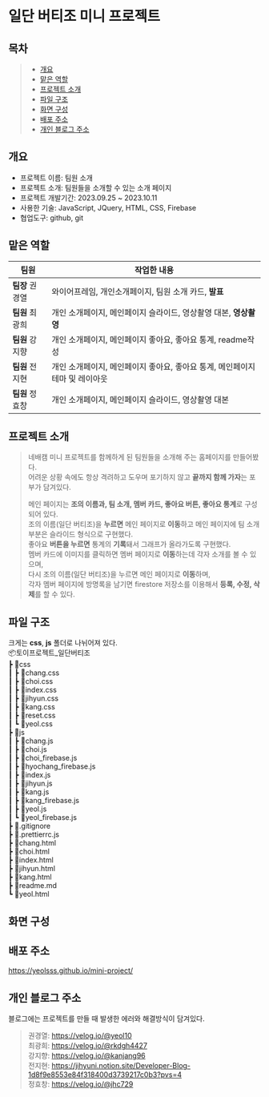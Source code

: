 # 일단 버티조 미니 프로젝트

## 목차
 > - [개요](#개요)
 > - [맡은 역할](#맡은-역할)
 > - [프로젝트 소개](#프로젝트-소개)
 > - [파일 구조](#파일-구조)
 > - [화면 구성](#화면-구성)
 > - [배포 주소](#배포-주소)
 > - [개인 블로그 주소](#개인-블로그-주소)

## 개요
- 프로젝트 이름: 팀원 소개
- 프로젝트 소개: 팀원들을 소개할 수 있는 소개 페이지
- 프로젝트 개발기간: 2023.09.25 ~ 2023.10.11
- 사용한 기술: JavaScript, JQuery, HTML, CSS, Firebase
- 협업도구: github, git

## 맡은 역할
|팀원|작업한 내용|
|---|---|
|**팀장** 권경열|와이어프레임, 개인소개페이지, 팀원 소개 카드, **발표**|
|**팀원** 최광희|개인 소개페이지, 메인페이지 슬라이드, 영상촬영 대본, **영상촬영**|
|**팀원** 강지향|개인 소개페이지, 메인페이지 좋아요, 좋아요 통계, readme작성|
|**팀원** 전지현|개인 소개페이지, 메인페이지 좋아요, 좋아요 통계, 메인페이지 테마 및 레이아웃|
|**팀원** 정효창|개인 소개페이지, 메인페이지 슬라이드, 영상촬영 대본|

## 프로젝트 소개
> 네배캠 미니 프로젝트를 함께하게 된 팀원들을 소개해 주는 홈페이지를 만들어봤다.  
> 어려운 상황 속에도 항상 격려하고 도우며 포기하지 않고 **끝까지 함께 가자**는 포부가 담겨있다.
>
> 메인 페이지는 **조의 이름과, 팀 소개, 멤버 카드, 좋아요 버튼, 좋아요 통계**로 구성되어 있다.  
> 조의 이름(일단 버티조)을 **누르면** 메인 페이지로 **이동**하고 메인 페이지에 팀 소개 부분은 슬라이드 형식으로 구현했다.  
> 좋아요 **버튼을 누르면** 통계의 **기록**돼서 그래프가 올라가도록 구현했다.  
> 멤버 카드에 이미지를 클릭하면 멤버 페이지로 **이동**하는데 각자 소개를 볼 수 있으며,  
> 다시 조의 이름(일단 버티조)을 누르면 메인 페이지로 **이동**하며,  
> 각자 멤버 페이지에 방명록을 남기면 firestore 저장소를 이용해서 **등록, 수정, 삭제**를 할 수 있다.  

## 파일 구조
크게는 **css**, **js** 폴더로 나뉘어져 있다.  
📦토이프로젝트_일단버티조  
 ┣ 📂css  
 ┃ ┣ 📜chang.css  
 ┃ ┣ 📜choi.css  
 ┃ ┣ 📜index.css  
 ┃ ┣ 📜jihyun.css  
 ┃ ┣ 📜kang.css  
 ┃ ┣ 📜reset.css  
 ┃ ┗ 📜yeol.css  
 ┣ 📂js  
 ┃ ┣ 📜chang.js  
 ┃ ┣ 📜choi.js  
 ┃ ┣ 📜choi_firebase.js  
 ┃ ┣ 📜hyochang_firebase.js  
 ┃ ┣ 📜index.js  
 ┃ ┣ 📜jihyun.js  
 ┃ ┣ 📜kang.js  
 ┃ ┣ 📜kang_firebase.js  
 ┃ ┣ 📜yeol.js  
 ┃ ┗ 📜yeol_firebase.js  
 ┣ 📜.gitignore  
 ┣ 📜.prettierrc.js  
 ┣ 📜chang.html  
 ┣ 📜choi.html  
 ┣ 📜index.html  
 ┣ 📜jihyun.html  
 ┣ 📜kang.html  
 ┣ 📜readme.md  
 ┗ 📜yeol.html  

## 화면 구성


## 배포 주소
https://yeolsss.github.io/mini-project/

## 개인 블로그 주소
블로그에는 프로젝트를 만들 때 발생한 에러와 해결방식이 담겨있다.
> 권경열: https://velog.io/@yeol10  
> 최광희: https://velog.io/@rkdgh4427  
> 강지향: https://velog.io/@kanjang96  
> 전지현: https://jihyuni.notion.site/Developer-Blog-1d8f9e8553e84f318400d3739217c0b3?pvs=4  
> 정효창: https://velog.io/@jhc729

